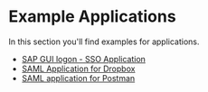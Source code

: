 # Example Applications

In this section you'll find examples for applications.

- [SAP GUI logon - SSO Application](/docs/passwordsecure/9.2/passwordsecure/configuration/advanced_view/clientmodule/applications/examples/sap/sap_gui_logon_-_sso_application.md)
- [SAML Application for Dropbox](/docs/passwordsecure/9.2/passwordsecure/configuration/advanced_view/clientmodule/applications/examples/saml_examples/saml_application_for_dropbox.md)
- [SAML application for Postman](/docs/passwordsecure/9.2/passwordsecure/configuration/advanced_view/clientmodule/applications/examples/saml_examples/saml_application_for_postman.md)
